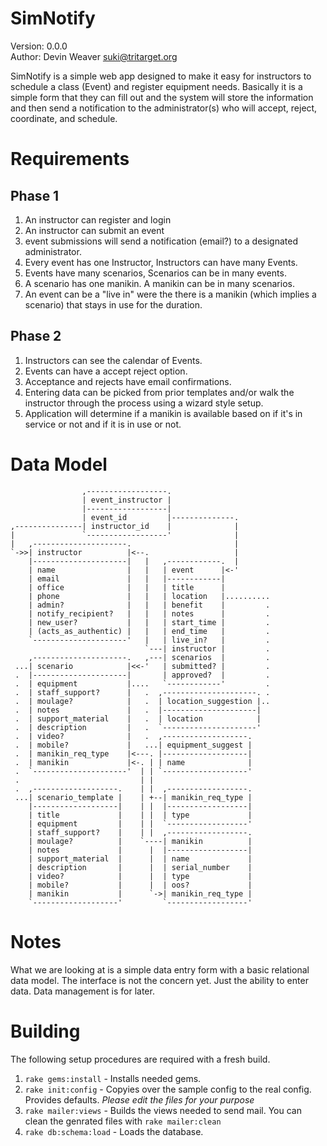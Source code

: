 SimNotify
=========

Version: 0.0.0  
Author: Devin Weaver <suki@tritarget.org>

SimNotify is a simple web app designed to make it easy for instructors to
schedule a class (Event) and register equipment needs. Basically it is a
simple form that they can fill out and the system will store the information
and then send a notification to the administrator(s) who will accept, reject,
coordinate, and schedule.

Requirements
============

Phase 1
-------
1. An instructor can register and login
2. An instructor can submit an event
3. event submissions will send a notification (email?) to a designated
   administrator.
4. Every event has one Instructor, Instructors can have many Events.
5. Events have many scenarios, Scenarios can be in many events.
6. A scenario has one manikin. A manikin can be in many scenarios.
7. An event can be a "live in" were the there is a manikin (which implies a
   scenario) that stays in use for the duration.

Phase 2
-------
1. Instructors can see the calendar of Events.
2. Events can have a accept reject option.
3. Acceptance and rejects have email confirmations.
4. Entering data can be picked from prior templates and/or walk the instructor
   through the process using a wizard style setup.
5. Application will determine if a manikin is available based on if it's in
   service or not and if it is in use or not.

Data Model
==========
                    ,------------------.
                    | event_instructor |
                    |------------------|
                    | event_id         |--------------.
    ,---------------| instructor_id    |              |
    |               `------------------'              |
    |   ,---------------------.                       |
    `->>| instructor          |<--.                   |
        |---------------------|   |   ,------------.  |
        | name                |   |   | event      |<-'
        | email               |   |   |------------|
        | office              |   |   | title      |
        | phone               |   |   | location   |..........
        | admin?              |   |   | benefit    |         .
        | notify_recipient?   |   |   | notes      |         .
        | new_user?           |   |   | start_time |         .
        | (acts_as_authentic) |   |   | end_time   |         .
        `---------------------'   |   | live_in?   |         .
                                  `---| instructor |         .
        ,---------------------.   ,---| scenarios  |         .
     ...| scenario            |<<-'   | submitted? |         .
     .  |---------------------|       | approved?  |         .
     .  | equipment           |....   `------------'         .
     .  | staff_support?      |   .  ,---------------------. .
     .  | moulage?            |   .  | location_suggestion |..
     .  | notes               |   .  |---------------------|
     .  | support_material    |   .  | location            |
     .  | description         |   .  `---------------------'
     .  | video?              |   .  ,-------------------.
     .  | mobile?             |   ...| equipment_suggest |
     .  | manikin_req_type    |<---. |-------------------|
     .  | manikin             |<-. | | name              |
     .  `---------------------'  | | `-------------------'
     .                           | |
     .  ,-------------------.    | |  ,------------------.
     ...| scenario_template |    | +--| manikin_req_type |
        |-------------------|    | |  |------------------|
        | title             |    | |  | type             |
        | equipment         |    | |  `------------------'
        | staff_support?    |    | |  ,------------------.
        | moulage?          |    `----| manikin          |
        | notes             |      |  |------------------|
        | support_material  |      |  | name             |
        | description       |      |  | serial_number    |
        | video?            |      |  | type             |
        | mobile?           |      |  | oos?             |
        | manikin           |      `->| manikin_req_type |
        `-------------------'         `------------------'

Notes
=====

What we are looking at is a simple data entry form with a basic relational
data model. The interface is not the concern yet. Just the ability to enter
data. Data management is for later.

Building
========

The following setup procedures are required with a fresh build.

1. `rake gems:install` - Installs needed gems.
2. `rake init:config` - Copyies over the sample config to the real config.
   Provides defaults. _Please edit the files for your purpose_
3. `rake mailer:views` - Builds the views needed to send mail. You can
   clean the genrated files with `rake mailer:clean`
4. `rake db:schema:load` - Loads the database.
